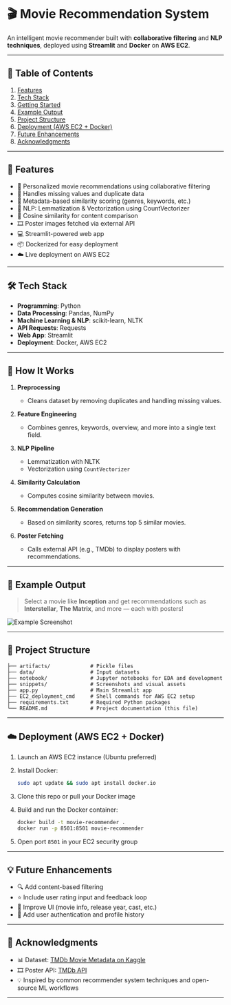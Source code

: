 # 🎬 Movie Recommendation System

An intelligent movie recommender built with **collaborative filtering** and **NLP techniques**, deployed using **Streamlit** and **Docker** on **AWS EC2**.

---

## 📖 Table of Contents

1. [Features](#-features)
2. [Tech Stack](#-tech-stack)
3. [Getting Started](#-getting-started)
4. [Example Output](#-example-output)
5. [Project Structure](#-project-structure)
6. [Deployment (AWS EC2 + Docker)](#-deployment-aws-ec2--docker)
7. [Future Enhancements](#-future-enhancements)
8. [Acknowledgments](#-acknowledgments)

---

## 🚀 Features

- 🎯 Personalized movie recommendations using collaborative filtering
- 🧹 Handles missing values and duplicate data
- 🧠 Metadata-based similarity scoring (genres, keywords, etc.)
- 🧾 NLP: Lemmatization & Vectorization using CountVectorizer
- 📐 Cosine similarity for content comparison
- 🎞️ Poster images fetched via external API
- 💻 Streamlit-powered web app
- 📦 Dockerized for easy deployment
- ☁️ Live deployment on AWS EC2

---

## 🛠️ Tech Stack

- **Programming**: Python
- **Data Processing**: Pandas, NumPy
- **Machine Learning & NLP**: scikit-learn, NLTK
- **API Requests**: Requests
- **Web App**: Streamlit
- **Deployment**: Docker, AWS EC2

---

## 🧠 How It Works

1. **Preprocessing**

   * Cleans dataset by removing duplicates and handling missing values.

2. **Feature Engineering**

   * Combines genres, keywords, overview, and more into a single text field.

3. **NLP Pipeline**

   * Lemmatization with NLTK
   * Vectorization using `CountVectorizer`

4. **Similarity Calculation**

   * Computes cosine similarity between movies.

5. **Recommendation Generation**

   * Based on similarity scores, returns top 5 similar movies.

6. **Poster Fetching**

   * Calls external API (e.g., TMDb) to display posters with recommendations.

---

## 📸 Example Output

> Select a movie like **Inception** and get recommendations such as **Interstellar**, **The Matrix**, and more — each with posters!

![Example Screenshot](snippets/example.png)

---

## 📁 Project Structure

```
├── artifacts/             # Pickle files 
├── data/                  # Input datasets
├── notebook/              # Jupyter notebooks for EDA and development
├── snippets/              # Screenshots and visual assets
├── app.py                 # Main Streamlit app
├── EC2_deployment_cmd     # Shell commands for AWS EC2 setup
├── requirements.txt       # Required Python packages
└── README.md              # Project documentation (this file)
```

---

## ☁️ Deployment (AWS EC2 + Docker)

1. Launch an AWS EC2 instance (Ubuntu preferred)
2. Install Docker:

   ```bash
   sudo apt update && sudo apt install docker.io
   ```
3. Clone this repo or pull your Docker image
4. Build and run the Docker container:

   ```bash
   docker build -t movie-recommender .
   docker run -p 8501:8501 movie-recommender
   ```
5. Open port `8501` in your EC2 security group

---

## 💡 Future Enhancements

* 🔍 Add content-based filtering
* ⭐ Include user rating input and feedback loop
* 🎨 Improve UI (movie info, release year, cast, etc.)
* 🔐 Add user authentication and profile history

---

## 🙌 Acknowledgments

* 📊 Dataset: [TMDb Movie Metadata on Kaggle](https://www.kaggle.com/datasets/tmdb/tmdb-movie-metadata)
* 🎞️ Poster API: [TMDb API](https://www.themoviedb.org/documentation/api)
* 💡 Inspired by common recommender system techniques and open-source ML workflows

---
